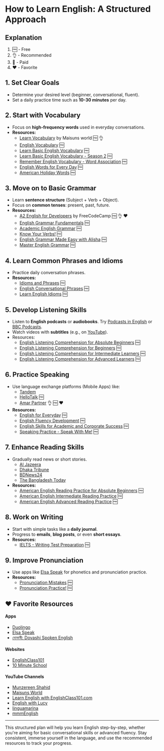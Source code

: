 # How to Learn English: A Structured Approach

## Explanation

1. :free: - Free
2. :ok_hand: - Recommended
3. :red_circle: - Paid
4. :heart: - Favorite

## 1. Set Clear Goals

- Determine your desired level (beginner, conversational, fluent).
- Set a daily practice time such as **10-30 minutes** per day.

## 2. Start with Vocabulary

- Focus on **high-frequency words** used in everyday conversations.
- **Resources:**
  - [Learn Vocabulary](https://www.youtube.com/watch?v=mlWbOI7AxcA&list=PLInvtdKpyzgPkvOFxrUBYogvUKLFf5IzU&pp=iAQB) by Maisuns world 🆓 👌
  - [English Vocabulary](https://www.youtube.com/watch?v=4m9tDeLEbI4&list=PLMR3lYBIrUziW6qYc-gccRiGX74AQtzaf) 🆓
  - [Learn Basic English Vocabulary](https://www.youtube.com/watch?v=SLo1IAQ_U2k&list=PL5bLw9Uguvv3kSpd1tM79vb0DGAG67dab&pp=iAQB) 🆓
  - [Learn Basic English Vocabulary - Season 2](https://www.youtube.com/watch?v=7P-R0Z5zXig&list=PL5bLw9Uguvv1RUj4awa-xeNSn8tnhdwRP&pp=iAQB) 🆓
  - [Remember English Vocabulary - Word Association](https://www.youtube.com/watch?v=HpbKigw8yHQ&list=PL5bLw9Uguvv0hbDdFVrxv5UeIXUm6BoJh&pp=iAQB) 🆓
  - [English Words for Every Day](https://www.youtube.com/watch?v=HK7W1qHuTwY&list=PL5bLw9Uguvv2sGuwT2n5cP0ummdvtY0Jd&pp=iAQB) 🆓
  - [American Holiday Words](https://www.youtube.com/watch?v=-YMZJ2eM-aA&list=PL5bLw9Uguvv0Tyf6ESCAgqd2gEpyew9D2&pp=iAQB) 🆓

## 3. Move on to Basic Grammar

- Learn **sentence structure** (Subject + Verb + Object).
- Focus on **common tenses**: present, past, future.
- **Resources:**
  - [A2 English for Developers](https://www.freecodecamp.org/learn/a2-english-for-developers/) by FreeCodeCamp 🆓 👌 ❤️
  - [English Grammar Fundamentals](https://10minuteschool.com/en/product/english-grammar-fundamentals/) 🆓
  - [Academic English Grammar](https://10minuteschool.com/en/product/complete-english-grammar-course/) 🆓
  - [Know Your Verbs!](https://www.youtube.com/watch?v=SNWS-LUj0_A&list=PL5bLw9Uguvv1ZK1UDgkcO9IrjoKyP5zT1&pp=iAQB) 🆓
  - [English Grammar Made Easy with Alisha](https://www.youtube.com/watch?v=JkURo4oTKNk&list=PL5bLw9Uguvv3XwnldAykX_WOM7T0Mcbp9&pp=iAQB) 🆓
  - [Master English Grammar](https://www.youtube.com/watch?v=yFak2AJEr30&list=PL5bLw9Uguvv1PNOFB6NaiddASdg7ASsmR&pp=iAQB) 🆓

## 4. Learn Common Phrases and Idioms

- Practice daily conversation phrases.
- **Resources:**
  - [Idioms and Phrases](https://10minuteschool.com/en/product/idioms-phrases/) 🆓
  - [English Conversational Phrases](https://www.youtube.com/watch?v=tnUk19S6hpw&list=PL5bLw9Uguvv2G4L6rlICvI3QfKdEwFu5b&pp=iAQB) 🆓
  - [Learn English Idioms](https://www.youtube.com/watch?v=ylHnC1lTODs&list=PLD_5T89Ssbn3F830QF2h_xoJJdbteSeg7&pp=iAQB) 🆓

## 5. Develop Listening Skills

- Listen to **English podcasts** or **audiobooks**. Try [Podcasts in English](https://www.podcastsinenglish.com/) or [BBC Podcasts](https://www.bbc.co.uk/podcasts).
- Watch videos with **subtitles** (e.g., on [YouTube](https://www.youtube.com/)).
- Resources:
  - [English Listening Comprehension for Absolute Beginners](https://www.youtube.com/watch?v=9cGXFoYjru8&list=PL5bLw9Uguvv11fx6bS68yK5OeXAqLU3mW&pp=iAQB) 🆓
  - [English Listening Comprehension for Beginners](https://www.youtube.com/watch?v=i-zpCZRs2Io&list=PL5bLw9Uguvv3Mjnzd0YGmu-lGRWRWv-cU&pp=iAQB) 🆓
  - [English Listening Comprehension for Intermediate Learners](https://www.youtube.com/watch?v=ScZ48qN_ZWA&list=PL5bLw9Uguvv1VRVl3gHBt-FcM__k3UY9L&pp=iAQB) 🆓
  - [English Listening Comprehension for Advanced Learners](https://www.youtube.com/watch?v=9IsgusPAFx0&list=PL5bLw9Uguvv0Q6yEZUcNMs0uQDYpffIx4&pp=iAQB) 🆓

## 6. Practice Speaking

- Use language exchange platforms (Mobile Apps) like:
  - [Tandem](https://www.tandem.net/)
  - [HelloTalk](https://www.hellotalk.com/) :free:
  - [Amar Partner](https://play.google.com/store/apps/details?id=com.amarpartner.app&hl=en_GB) :ok_hand: :free: :heart:
- **Resources:**
  - [English for Everyday](https://10minuteschool.com/product/english-for-everyday/) 🆓
  - [English Fluency Development](https://interactivecares.com/courseDetails/152) 🆓
  - [English Skills for Academic and Corporate Success](https://interactivecares.com/courseDetails/80) 🆓
  - [Speaking Practice - Speak With Me!](https://www.youtube.com/watch?v=iizWVpqGHcY&list=PLD_5T89Ssbn0MAiuPFuiibDOzKYMfzgnQ&pp=iAQB) 🆓

## 7. Enhance Reading Skills

- Gradually read news or short stories.
  - [Al Jazeera](https://www.aljazeera.com/)
  - [Dhaka Tribune](https://www.dhakatribune.com/)
  - [BDNews24](https://www.bdnews24.com/)
  - [The Bangladesh Today](https://thebangladeshtoday.com/)
- **Resources:**
  - [American English Reading Practice for Absolute Beginners](https://www.youtube.com/watch?v=IfDJ5mgMeQ8&list=PL5bLw9Uguvv1pusxFOXlRr6hKbnyEDPpO&pp=iAQB) 🆓
  - [American English Intermediate Reading Practice](https://www.youtube.com/watch?v=URXt4Y5xuHc&list=PL5bLw9Uguvv20YNJzjrkEdsrZ5ffG_-eU&pp=iAQB) 🆓
  - [American English Advanced Reading Practice](https://www.youtube.com/watch?v=vYsCxYrzOls&list=PL5bLw9Uguvv3pJd1FZjbEJbv8qcrIvjgQ&pp=iAQB) 🆓

## 8. Work on Writing

- Start with simple tasks like a **daily journal**.
- Progress to **emails**, **blog posts**, or even **short essays**.
- **Resources:**
  - [IELTS - Writing Test Preparation](https://www.youtube.com/playlist?list=PLz49jcnhCN-iPNYD6RU2xqoik144fEraI) 🆓

## 9. Improve Pronunciation

- Use apps like [Elsa Speak](https://www.elsaspeak.com/) for phonetics and pronunciation practice.
- **Resources:**
  - [Pronunciation Mistakes](https://10minuteschool.com/en/product/pronunciation-mistakes/) 🆓
  - [Pronunciation Practice!](https://www.youtube.com/watch?v=n4NVPg2kHv4&list=PLD_5T89Ssbn3GrxrT28k9xEKwizeoPCjc&pp=iAQB) 🆓

## ❤️ Favorite Resources

#### Apps

- [Duolingo](https://play.google.com/store/apps/details?id=com.duolingo&hl=en_GB)
- [Elsa Speak](https://play.google.com/store/apps/details?id=us.nobarriers.elsa&hl=en_GB)
- [দোভাষী: Dovashi Spoken English](https://play.google.com/store/apps/details?id=ridmik.dovashiapp&hl=en&gl=US)

#### Websites

- [EnglishClass101](https://www.englishclass101.com)
- [10 Minute School](https://10minuteschool.com/en/categories/language-learning/?tab=free)

#### YouTube Channels

- [Munzereen Shahid](https://www.youtube.com/@MunzereenShahid)
- [Maisuns World](https://www.youtube.com/@maisunsworld)
- [Learn English with EnglishClass101.com](https://www.youtube.com/@EnglishClass101)
- [English with Lucy](https://www.youtube.com/@EnglishwithLucy/featured)
- [linguamarina](https://www.youtube.com/@linguamarina)
- [mmmEnglish](https://www.youtube.com/@mmmEnglish_Emma)

---

This structured plan will help you learn English step-by-step, whether you're aiming for basic conversational skills or advanced fluency. Stay consistent, immerse yourself in the language, and use the recommended resources to track your progress.
